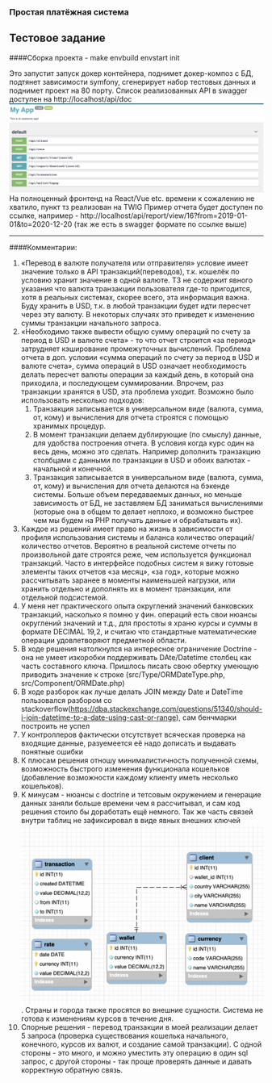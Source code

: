 ### Простая платёжная система
Тестовое задание
---
####Сборка проекта - 
make envbuild envstart init

Это запустит запуск докер контейнера, поднимет докер-композ с БД, подтянет зависимости symfony, сгенерирует набор тестовых данных и поднимет проект на 80 порту.
Список реализованных API в swagger доступен на http://localhost/api/doc
![](rest.png)
На полноценный фронтенд на React/Vue etc. времени к сожалению не хватило, пункт тз реализован на TWIG
Пример отчета будет доступен по ссылке, например -
http://localhost/api/report/view/16?from=2019-01-01&to=2020-12-20 (так же есть в swagger  формате по ссылке выше)

---
####Комментарии:

1. «Перевод в валюте получателя или отправителя» условие имеет значение только в API транзакций(переводов), т.к. кошелёк по условию хранит значение в одной валюте. ТЗ не содержит явного указания что валюта транзакции пользователя где-то пригодится, хотя в реальных системах, скорее всего, эта информация важна. Буду хранить в USD, т.к. в любой транзакции будет идти пересчет через эту валюту. В некоторых случаях это приведет к изменению суммы транзакции начального запроса.
2. «Необходимо также вывести общую сумму операций по счету за период в USD и валюте счета» - то что отчет строится «за период» затрудняет кэширование промежуточных вычислений. Проблема отчета в доп. условии «сумма операций по счету за период в USD и валюте счета», сумма операций в USD означает необходимость делать пересчет валюты операции за каждый день, в который она приходила, и последующем суммировании. Впрочем, раз транзакции хранятся в USD, эта проблема уходит. Возможно было использовать несколько подходов:
    1. Транзакция записывается в универсальном виде (валюта, сумма, от, кому) и вычисления для отчета строятся с помощью хранимых процедур.
    2. В момент транзакции делаем дублирующие (по смыслу) данные, для удобства построения отчета. В условия когда курс один на весь день, можно это сделать. Например дополнить транзакцию столбцами с данными по транзакции в USD и обоих валютах - начальной и конечной.
    3. Транзакция записывается в универсальном виде (валюта, сумма, от, кому) и вычисления для отчета делаются на бэкенде системы. Больше объем передаваемых данных, но меньше зависимость от БД, не заставляем БД заниматься вычислениями (которые она в общем то делает неплохо, и возможно быстрее чем мы будем на PHP получать данные и обрабатывать их).
2. Каждое из решений имеет право на жизнь в зависимости от профиля использования системы и баланса количество операций/количество отчетов. Вероятно в реальной системе отчеты по произвольной дате строятся реже, чем используется функционал транзакций. Часто в интерфейсе подобных систем я вижу готовые элементы таких отчетов «за месяц», «за год», которые можно рассчитывать заранее в моменты наименьшей нагрузки, или хранить отдельно и дополнять их в момент транзакции, или отдельной подсистемой.
7. У меня нет практического опыта округлений значений банковских транзакций, насколько я помню у фин. операций есть свои нюансы округлений значений и т.д., для простоты я храню курсы и суммы в формате DECIMAL 19,2, и считаю что стандартные математические операции удовлетворяют предметной области.
8. В ходе решения натолкнулся на интересное ограничение Doctrine - она не умеет изкоробки поддерживать DAte/Datetime столбец как часть составного ключа. Пришлось писать свою обертку умеющую приводить значение к строке (src/Type/ORMDateType.php, src/Component/ORMDate.php)
9. В ходе разборок как лучше делать JOIN между Date и DateTime пользовался разбором со stackoverflow(https://dba.stackexchange.com/questions/51340/should-i-join-datetime-to-a-date-using-cast-or-range), сам бенчмарки построить не успел
11. У контроллеров фактически отсутствует всяческая проверка на входящие данные, разуемеется её надо дописать и выдавать понятные ошибки
1. К плюсам решения отношу минималистичность полученной схемы, возможность быстрого изменения функционала кошельков (добавление возможности каждому клиенту иметь несколько кошельков).
1. К минусам - нюансы с doctrine и тетсовым окружением и генерацие данных заняли больше времени чем я рассчитывал, и сам код решения стоило бы доработать ещё немного. Так же часть связей внутри таблиц не зафиксировал в виде явных внешних ключей![](db.png). Страны и города также просятся во внешние сущности. Система не готова к изменениям курсов в течение дня.
2. Спорные решения - перевод транзакции в моей реализации делает 5 запроса (проверка существования кошелька начального, конечного, курсов их валют, и создание самой транзакции). С одной стороны - это много, и можно уместить эту операцию в один sql запрос, с другой стороны - так проще проверять данные и давать корректную обратную связь.
